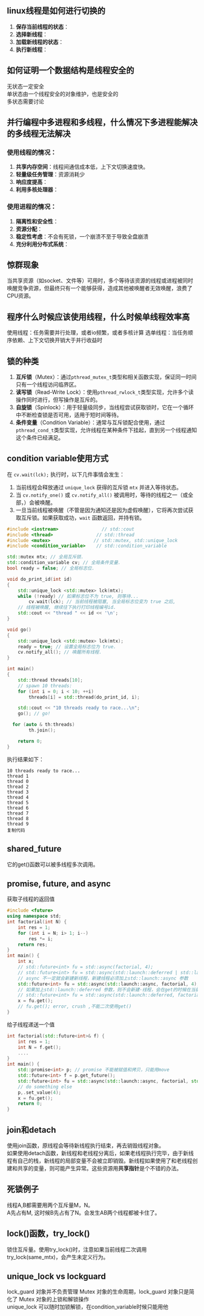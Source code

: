 ## linux线程是如何进行切换的
1. **保存当前线程的状态**：
2. **选择新线程**：
3. **加载新线程的状态**：
4. **执行新线程**：
## 如何证明一个数据结构是线程安全的
无状态一定安全\
单状态由一个线程安全的对象维护，也是安全的\
多状态需要讨论

## 并行编程中多进程和多线程，什么情况下多进程能解决的多线程无法解决
### 使用线程的情况：
1. **共享内存空间**：线程间通信成本低，上下文切换速度快。
2. **轻量级任务管理**：资源消耗少
3. **响应度提高**：
4. **利用多核处理器**：
### 使用进程的情况：
1. **隔离性和安全性**：
2. **资源分配**：
3. **稳定性考虑**：不会有死锁，一个崩溃不至于导致全盘崩溃
4. **充分利用分布式系统**：


## 惊群现象
当共享资源（如socket、文件等）可用时，多个等待该资源的线程或进程被同时唤醒竞争资源，但最终只有一个能够获得，造成其他被唤醒者无效唤醒，浪费了CPU资源。

## 程序什么时候应该使用线程，什么时候单线程效率高
使用线程：任务需要并行处理，或者io频繁，或者多核计算
选单线程：当任务顺序依赖、上下文切换开销大于并行收益时

## 锁的种类
1. **互斥锁**（Mutex）：通过`pthread_mutex_t`类型和相关函数实现，保证同一时间只有一个线程访问临界区。
2. **读写锁**（Read-Write Lock）：使用`pthread_rwlock_t`类型实现，允许多个读操作同时进行，但写操作是互斥的。
3. **自旋锁**（Spinlock）：用于轻量级同步，当线程尝试获取锁时，它在一个循环中不断检查锁是否可用，适用于短时间等待。
4. **条件变量**（Condition Variable）：通常与互斥锁配合使用，通过`pthread_cond_t`类型实现，允许线程在某种条件下挂起，直到另一个线程通知这个条件已经满足。

## condition variable使用方式
在 `cv.wait(lck);` 执行时，以下几件事情会发生：

1. 当前线程会释放通过 `unique_lock` 获得的互斥锁 `mtx` 并进入等待状态。
2. 当 `cv.notify_one()` 或 `cv.notify_all()` 被调用时，等待的线程之一（或全部，）会被唤醒。
3. 一旦当前线程被唤醒（不管是因为通知还是因为虚假唤醒），它将再次尝试获取互斥锁。如果获取成功，`wait` 函数返回，并持有锁。

```cpp
#include <iostream>                // std::cout
#include <thread>                // std::thread
#include <mutex>                // std::mutex, std::unique_lock
#include <condition_variable>    // std::condition_variable

std::mutex mtx; // 全局互斥锁.
std::condition_variable cv; // 全局条件变量.
bool ready = false; // 全局标志位.

void do_print_id(int id)
{
    std::unique_lock <std::mutex> lck(mtx);
    while (!ready) // 如果标志位不为 true, 则等待...
        cv.wait(lck); // 当前线程被阻塞, 当全局标志位变为 true 之后,
    // 线程被唤醒, 继续往下执行打印线程编号id.
    std::cout << "thread " << id << '\n';
}

void go()
{
    std::unique_lock <std::mutex> lck(mtx);
    ready = true; // 设置全局标志位为 true.
    cv.notify_all(); // 唤醒所有线程.
}

int main()
{
    std::thread threads[10];
    // spawn 10 threads:
    for (int i = 0; i < 10; ++i)
        threads[i] = std::thread(do_print_id, i);

    std::cout << "10 threads ready to race...\n";
    go(); // go!

  for (auto & th:threads)
        th.join();

    return 0;
}
```
执行结果如下：
```
10 threads ready to race...
thread 1
thread 0
thread 2
thread 3
thread 4
thread 5
thread 6
thread 7
thread 8
thread 9
复制代码
```
## shared_future
它的get()函数可以被多线程多次调用。

## promise, future, and async
获取子线程的返回值
```cpp
#include <future>
using namespace std;
int factorial(int N) {
    int res = 1;
    for (int i = N; i> 1; i--)
        res *= i;
    return res;
}
int main() {
    int x;
    // std::future<int> fu = std::async(factorial, 4);
    // std::future<int> fu = std::async(std::launch::deferred | std::launch::async, factorial, 4);
    // async 不一定就会新建新线程，新建线程必须加上std::launch::async 参数
    std::future<int> fu = std::async(std::launch::async, factorial, 4);
    // 如果加上std::launch::deferred 参数，则不会新建·线程，会在get的时候在当前线程运行factorial
    // std::future<int> fu = std::async(std::launch::deferred, factorial, 4);
    x = fu.get();
    // fu.get(); error, crush ,不能二次使用get()
}
```
给子线程递送一个值
```cpp
int factorial(std::future<int>& f) {
    int res = 1;
    int N = f.get();
    ....
}
int main() {
    std::promise<int> p; // promise 不能被赋值和拷贝，只能用move
    std::future<int> f = p.get_future();
    std::future<int> fu = std::async(std::launch::async, factorial, std::ref);
    // do something else
    p,.set_value(4);
    x = fu.get();
    return 0;
}
```
## join和detach
使用join函数，原线程会等待新线程执行结束，再去销毁线程对象。\
如果使用detach函数，新线程和老线程分离后，如果老线程执行完毕，由于新线程有自己的栈，新线程的局部变量不会被立即销毁。新线程如果使用了和老线程创建和共享的变量，则可能产生异常。这些资源用**共享指针**是个不错的办法。

## 死锁例子
线程A,B都需要用两个互斥量M，N。\
A先占有M, 这时候B先占有了N。会发生AB两个线程都被卡住了。

## lock()函数，try_lock()
锁住互斥量。使用try_lock()时，注意如果当前线程二次调用try_lock(same_mtx)，会产生未定义行为。

## unique_lock vs lockguard
lock_guard 对象并不负责管理 Mutex 对象的生命周期，lock_guard 对象只是简化了 Mutex 对象的上锁和解锁操作\
unique_lock 可以随时加锁解锁，在condition_variable时候只能用他